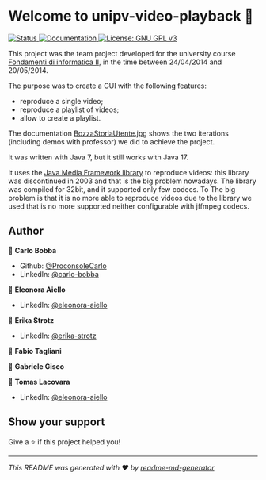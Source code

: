 # Welcome to unipv-video-playback 👋

<a href="#">
    <img alt="Status" src="https://img.shields.io/badge/status-✅ Complete-brightgreen.svg" />
</a>
<a href="./BozzaStoriaUtente.jpg" target="_blank">
    <img alt="Documentation" src="https://img.shields.io/badge/documentation-yes-brightgreen.svg" />
</a>
<a href="./LICENSE" target="_blank">
    <img alt="License: GNU GPL v3" src="https://img.shields.io/badge/License-GNU%20GPL%20v3-yellow.svg" />
</a>

This project was the team project developed for the university course [Fondamenti di informatica II](http://www-3.unipv.it/ingserv//didattica/schedacorso1314.php?cod=502476&spec=0), in the time between 24/04/2014 and 20/05/2014.

The purpose was to create a GUI with the following features:
- reproduce a single video;
- reproduce a playlist of videos;
- allow to create a playlist.

The documentation [BozzaStoriaUtente.jpg](./BozzaStoriaUtente.jpg) shows the two iterations (including demos with professor) we did to achieve the project.

It was written with Java 7, but it still works with Java 17.

It uses the [Java Media Framework library](https://www.oracle.com/java/technologies/javase/java-media-framework.html) to reproduce videos: this library was discontinued in 2003 and that is the big problem nowadays.
The library was compiled for 32bit, and it supported only few codecs. To 
The big problem is that it is no more able to reproduce videos due to the library we used that is no more supported neither configurable with jffmpeg codecs.

## Author

👤 **Carlo Bobba**

* Github: [@ProconsoleCarlo](https://github.com/ProconsoleCarlo)
* LinkedIn: [@carlo-bobba](https://linkedin.com/in/carlo-bobba)

👤 **Eleonora Aiello**

* LinkedIn: [@eleonora-aiello](https://www.linkedin.com/in/eleonora-aiello-8397a8196)

👤 **Erika Strotz**

* LinkedIn: [@erika-strotz](https://www.linkedin.com/in/erika-strotz-39725bb6)

👤 **Fabio Tagliani**

👤 **Gabriele Gisco**

👤 **Tomas Lacovara**

* LinkedIn: [@eleonora-aiello](https://www.linkedin.com/in/tomas-lacovara-41598519b)

## Show your support

Give a ⭐️ if this project helped you!

***
_This README was generated with ❤️ by [readme-md-generator](https://github.com/kefranabg/readme-md-generator)_